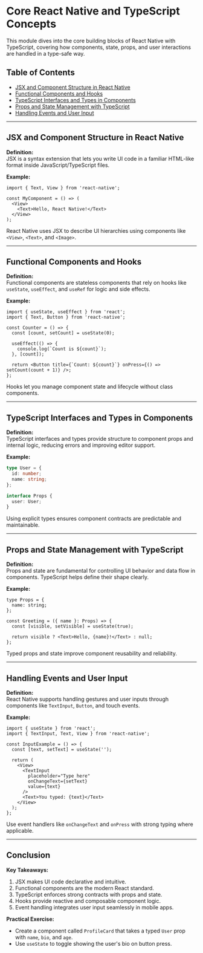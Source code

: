
# Core React Native and TypeScript Concepts

This module dives into the core building blocks of React Native with TypeScript, covering how components, state, props, and user interactions are handled in a type-safe way.

## Table of Contents
- [JSX and Component Structure in React Native](#jsx-and-component-structure-in-react-native)
- [Functional Components and Hooks](#functional-components-and-hooks)
- [TypeScript Interfaces and Types in Components](#typescript-interfaces-and-types-in-components)
- [Props and State Management with TypeScript](#props-and-state-management-with-typescript)
- [Handling Events and User Input](#handling-events-and-user-input)

---

## JSX and Component Structure in React Native

**Definition:**  
JSX is a syntax extension that lets you write UI code in a familiar HTML-like format inside JavaScript/TypeScript files.

**Example:**

```tsx
import { Text, View } from 'react-native';

const MyComponent = () => (
  <View>
    <Text>Hello, React Native!</Text>
  </View>
);
```

React Native uses JSX to describe UI hierarchies using components like `<View>`, `<Text>`, and `<Image>`.

---

## Functional Components and Hooks

**Definition:**  
Functional components are stateless components that rely on hooks like `useState`, `useEffect`, and `useRef` for logic and side effects.

**Example:**

```tsx
import { useState, useEffect } from 'react';
import { Text, Button } from 'react-native';

const Counter = () => {
  const [count, setCount] = useState(0);

  useEffect(() => {
    console.log(`Count is ${count}`);
  }, [count]);

  return <Button title={`Count: ${count}`} onPress={() => setCount(count + 1)} />;
};
```

Hooks let you manage component state and lifecycle without class components.

---

## TypeScript Interfaces and Types in Components

**Definition:**  
TypeScript interfaces and types provide structure to component props and internal logic, reducing errors and improving editor support.

**Example:**

```ts
type User = {
  id: number;
  name: string;
};

interface Props {
  user: User;
}
```

Using explicit types ensures component contracts are predictable and maintainable.

---

## Props and State Management with TypeScript

**Definition:**  
Props and state are fundamental for controlling UI behavior and data flow in components. TypeScript helps define their shape clearly.

**Example:**

```tsx
type Props = {
  name: string;
};

const Greeting = ({ name }: Props) => {
  const [visible, setVisible] = useState(true);

  return visible ? <Text>Hello, {name}!</Text> : null;
};
```

Typed props and state improve component reusability and reliability.

---

## Handling Events and User Input

**Definition:**  
React Native supports handling gestures and user inputs through components like `TextInput`, `Button`, and touch events.

**Example:**

```tsx
import { useState } from 'react';
import { TextInput, Text, View } from 'react-native';

const InputExample = () => {
  const [text, setText] = useState('');

  return (
    <View>
      <TextInput
        placeholder="Type here"
        onChangeText={setText}
        value={text}
      />
      <Text>You typed: {text}</Text>
    </View>
  );
};
```

Use event handlers like `onChangeText` and `onPress` with strong typing where applicable.

---

## Conclusion

**Key Takeaways:**
1. JSX makes UI code declarative and intuitive.
2. Functional components are the modern React standard.
3. TypeScript enforces strong contracts with props and state.
4. Hooks provide reactive and composable component logic.
5. Event handling integrates user input seamlessly in mobile apps.

**Practical Exercise:**
- Create a component called `ProfileCard` that takes a typed `User` prop with `name`, `bio`, and `age`.
- Use `useState` to toggle showing the user's bio on button press.

